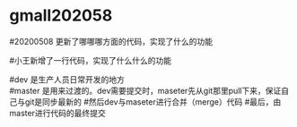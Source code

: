 # gmall202058

#20200508  更新了哪哪哪方面的代码，实现了什么的功能

#小王新增了一行代码，实现了什么什么的功能

#dev        是生产人员日常开发的地方     
#master     是用来过渡的。dev需要提交时，maseter先从git那里pull下来，保证自己与git是同步最新的
#然后dev与maseter进行合并（merge）代码
#最后，由master进行代码的最终提交